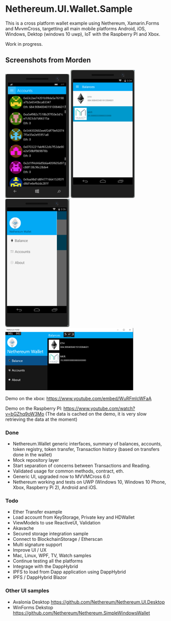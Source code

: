 # Nethereum.UI.Wallet.Sample

This is a cross platform wallet example using Nethereum, Xamarin.Forms and MvvmCross, targetting all main mobile platforms Android, iOS, Windows, Dektop (windows 10 uwp), IoT with the Raspberry PI and Xbox. 

Work in progress.

## Screenshots from Morden

<img src="screenshots/wp10Accounts.png" width="200" alt="Nethereum UWP Windows 10 Phone Ethereum example">
<img src="screenshots/AndroidBalance.png" width="200" alt="Nethereum Android Phone Ethereum example">
<img src="screenshots/AndroidHamburger.png" width="200" alt="Nethereum Android Phone Ethereum example">
<img src="screenshots/w10Balance.png" width="400" alt="Nethereum UWP Windows 10 Desktop Ethereum example">

Demo on the xbox: https://www.youtube.com/embed/WuRFmlcWFaA

Demo on the Raspberry PI: https://www.youtube.com/watch?v=bGZhq9oW3Mo (The data is cached on the demo, it is very slow retrieving the data at the moment)

### Done

* Nethereum.Wallet generic interfaces, summary of balances, accounts, token registry, token transfer, Transaction history (based on transfers done in the wallet)
* Mock repository layer
* Start separation of concerns between Transactions and Reading.
* Validated usage for common methods, contract, eth.
* Generic UI, upgraded now to MVVMCross 6.0
* Nethereum working and tests on UWP (Windows 10, Windows 10 Phone, Xbox, Raspberry Pi 2), Android and iOS.

### Todo
* Ether Transfer example
* Load account from KeyStorage, Private key and HDWallet
* ViewModels to use ReactiveUI, Validation 
* Akavache
* Secured storage integration sample
* Connect to BlockchainStorage / Etherscan
* Multi signature support
* Improve UI / UX
* Mac, Linux, WPF, TV, Watch samples
* Continue testing all the platforms 
* Integrage with the DappHybrid
* IPFS to load from Dapp application using DappHybrid
* IPFS / DappHybrid Blazor

### Other UI samples

* Avalonia Desktop https://github.com/Nethereum/Nethereum.UI.Desktop
* WinForms Dekstop https://github.com/Nethereum/Nethereum.SimpleWindowsWallet
